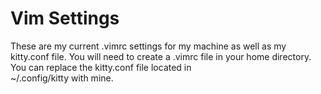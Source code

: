 # Vim Settings
These are my current .vimrc settings for my machine as well as my kitty.conf
file.
You will need to create a  .vimrc file in your home directory.
You can replace the kitty.conf file located in  
~/.config/kitty with mine. 
